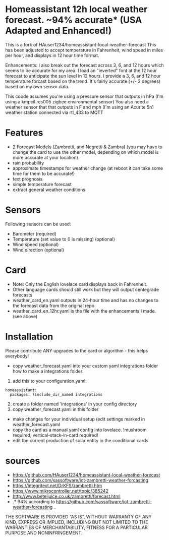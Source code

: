 # Homeassistant 12h local weather forecast. ~94% accurate*  (USA Adapted and Enhanced!)
This is a fork of HAuser1234/homeassistant-local-weather-forecast
This has been adjusted to accept temperature in Fahrenheit, wind speed in miles per hour, and displays in 12 hour time format.

Enhancements:
I also break out the forecast across 3, 6, and 12 hours which seems to be accurate for my area. 
I load an "inverted" font at the 12 hour forecast to anticipate the sun level in 12 hours.
I provide a 3, 6, and 12 hour temperature forcast based on the trend. It's fairly accurate (+/- 3 degrees) based on my own sensor data.

This coode assumes you're using a pressure sensor that outputs in hPa (I'm using a kmpcil res005 zigbee environmental sensor)
You also need a weather sensor that that outputs in F and mph (I'm using an Acurite 5n1 weather station connected via rtl_433 to MQTT

# Features
* 2 Forecast Models (Zambretti, and Negretti & Zambra)
  (you may have to change the card to use the other model, depending on which model is more accurate at your location)
* rain probability
* approximate timestamps for weather change (at reboot it can take some time for them to be accurate!)
* text prognosis
* simple temperature forecast
* extract general weather conditions

# Sensors
Following sensors can be used:
* Barometer (required)
* Temperature (set value to 0 is missing) (optional)
* Wind speed (optional)
* Wind direction (optional)

# Card
* Note: Only the English lovelace card displays back in Fahrenheit. 
* Other language cards should still work but they will output centegrade forecasts
* weather_card_en.yaml outputs in 24-hour time and has no changes to the forecast data from the original repo.
* weather_card_en_12hr.yaml is the file with the enhancements I made. (see above)

# Installation
Please contribute ANY upgrades to the card or algorithm - this helps everybody!
* copy weather_forecast.yaml into your custom yaml integrations folder
how to make a integrations folder:
1. add this to your configuration.yaml:

```
homeassistant:
  packages: !include_dir_named integrations
```
  
2. create a folder named 'integrations' in your config directory
3. copy weather_forecast.yaml in this folder

* make changes for your individual setup (edit settings marked in weather_forecast.yaml
* copy the card as a manual yaml config into lovelace. !mushroom required, vertical-stack-in-card required!
* edit the current production of solar entity in the conditional cards


# sources
* https://github.com/HAuser1234/homeassistant-local-weather-forecast
* https://github.com/sassoftware/iot-zambretti-weather-forcasting
* https://integritext.net/DrKFS/zambretti.htm
* https://www.mikrocontroller.net/topic/385242
* http://www.beteljuice.co.uk/zambretti/forecast.html
* .* 94% according to https://github.com/sassoftware/iot-zambretti-weather-forcasting
_

THE SOFTWARE IS PROVIDED “AS IS”, WITHOUT WARRANTY OF ANY KIND, EXPRESS OR IMPLIED, INCLUDING BUT NOT LIMITED TO THE WARRANTIES OF MERCHANTABILITY, FITNESS FOR A PARTICULAR PURPOSE AND NONINFRINGEMENT.

